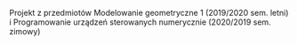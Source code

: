 Projekt z przedmiotów Modelowanie geometryczne 1 (2019/2020 sem. letni) i Programowanie urządzeń sterowanych numerycznie (2020/2019 sem. zimowy)
